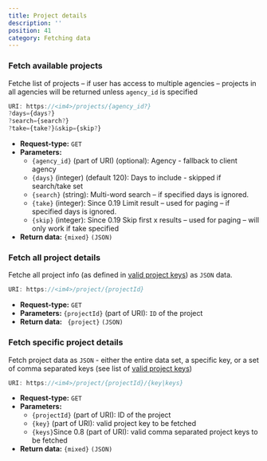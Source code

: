 ```yaml
---
title: Project details
description: ''
position: 41
category: Fetching data
---
```


### Fetch available projects
Fetche list of projects – if user has access to multiple agencies – projects in all agencies will be returned unless `agency_id` is specified <br>

```js
URI: https://<im4>/projects/{agency_id?}
?days={days?}
?search={search?}
?take={take?}&skip={skip?}
```

- **Request-type:** `GET`
- **Parameters:**
  - `{agency_id}` (part of URI) (optional): Agency - fallback to client agency
  - `{days}` (integer) (default 120): Days to include - skipped if search/take set
  - `{search}` (string): Multi-word search – if specified days is ignored.
  - `{take}` (integer): <badge>Since 0.19</badge> Limit result – used for paging – if specified days is ignored.
  - `{skip}` (integer): <badge>Since 0.19</badge> Skip first x results – used for paging – will only work if take specified
- **Return data:**
  `{mixed}` `(JSON)`

### Fetch all project details
Fetche all project info (as defined in [valid project keys](/project-keys)) as `JSON` data.

```js
URI: https://<im4>/project/{projectId}
```

- **Request-type:** `GET`
- **Parameters:** `{projectId}` (part of URI): `ID` of the project
- **Return data:** ` {project}` `(JSON)`

### Fetch specific project details

Fetch project data as `JSON` - either the entire data set, a specific key, or a set of comma separated keys (see list of [valid project keys](/project-keys))

```js
URI: https://<im4>/project/{projectId}/{key|keys}
```

- **Request-type:** `GET`
- **Parameters:**
  - `{projectId}` (part of URI): ID of the project
  - `{key}` (part of URI): valid project key to be fetched
  - `{keys}`<badge>Since 0.8</badge> (part of URI): valid comma separated project keys to be fetched
- **Return data:**
  `{mixed}` `(JSON)`